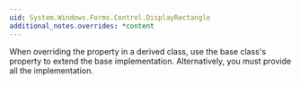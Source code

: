 ```yaml
---
uid: System.Windows.Forms.Control.DisplayRectangle
additional_notes.overrides: *content
---
```


<p>When overriding the <xref href="System.Windows.Forms.Control.DisplayRectangle"></xref> property in a derived class, use the base class's <xref href="System.Windows.Forms.Control.DisplayRectangle"></xref> property to extend the base implementation. Alternatively, you must provide all the implementation.</p>


